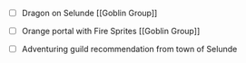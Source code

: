 
- [ ] Dragon on Selunde [[Goblin Group]]
- [ ] Orange portal with Fire Sprites [[Goblin Group]]
- [ ] Adventuring guild recommendation from town of Selunde

